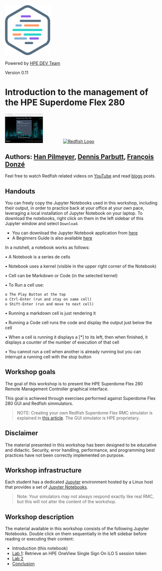 ![HPE DEV Logo](Pictures/hpe-dev-logo.png)

Powered by [HPE DEV Team](https://hpedev.io)

Version 0.11

# Introduction to the management of the HPE Superdome Flex 280

<img src="Pictures/RMCLoginScreen.png" alt="RMC Login Screen" style="width: 125px;"/>&nbsp; &nbsp; &nbsp; &nbsp; &nbsp; &nbsp; &nbsp; &nbsp; &nbsp;[<img src="https://redfish.dmtf.org/sites/default/files/DMTF_Redfish_logo_R.jpg" alt="Redfish Logo" style="width: 125px;"/>](https://redfish.dmtf.org/)

## Authors: [Han Pilmeyer](han.pilmeyer@hpe.com), [Dennis Parbutt](dennis.parbutt@hpe.com), [François Donzé](francois.donze@hpe.com)

Feel free to watch Redfish related videos on [YouTube](https://www.youtube.com/playlist?list=PLmYBqUM74OygZjhoZMEZmMP50Od8EfaW8) and read [blogs](https://developer.hpe.com/search?term=redfish) posts.

## Handouts
You can freely copy the Jupyter Notebooks used in this workshop, including their output, in order to practice back at your office at your own pace, leveraging a local installation of Jupyter Notebook on your laptop. To download the notebooks, right click on them in the left sidebar of this Jupyter window and select `Download`.

- You can download the Jupyter Notebook application from [here](https://jupyter.org/install) 
- A Beginners Guide is also available [here](https://jupyter-notebook-beginner-guide.readthedocs.io/en/latest/what_is_jupyter.html)

In a nutshell, a notebook works as follows:

• A Notebook is a series de cells

• Notebook uses a kernel (visible in the upper right corner of the Notebook)

• Cell can be Markdown or Code (in the selected kernel)

• To Run a cell use:

    o The Play Button at the top
    o Ctrl-Enter (run and stay on same cell)
    o Shift-Enter (run and move to next cell)
    
• Running a markdown cell is just rendering it

• Running a Code cell runs the code and display the output just below the cell

• When a cell is running it displays a [*] to its left, then when finished, it displays a counter of the number of execution of that cell

• You cannot run a cell when another is already running but you can interrupt a running cell with the stop button


## Workshop goals

The goal of this workshop is to present the HPE Superdome Flex 280 Remote Management Controller graphical interface.

This goal is achieved through exercises performed against Superdome Flex 280 GUI and Redfish simmulators.

> NOTE: Creating your own Redfish Superdome Flex RMC simulator is explained in [this article](https://developer.hpe.com/blog/build-your-own-ilo-redfish-simulator/). The GUI simulator is HPE proprietary.

## Disclaimer

The material presented in this workshop has been designed to be educative and didactic. Security, error handling, performance, and programming best practices have not been correctly implemented on purpose.

## Workshop infrastructure

Each student has a dedicated [Jupyter](https://jupyter.org/) environment hosted by a Linux host that provides a set of [Jupyter Notebooks](https://jupyter-notebook-beginner-guide.readthedocs.io/en/latest/what_is_jupyter.html).

>Note: Your simulators may not always respond exactly like real RMC, but this will not alter the content of the workshop.

## Workshop description

The material available in this workshop consists of the following Jupyter Notebooks. Double click on them sequentially in the left sidebar before reading or executing their content:

- Introduction (this notebook)
- [Lab 1](1-RetrieveOneViewToken.ipynb): Retrieve an HPE OneView Single Sign On iLO 5 session token
- [Lab 2](2-SdfRedfish.ipynb)
- [Conclusion](3-Conclusion.ipynb)
